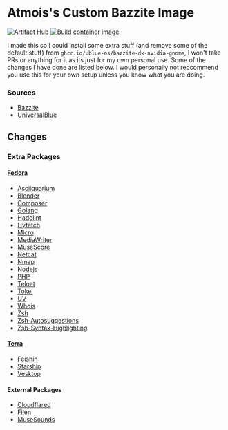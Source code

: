 # Atmois's Custom Bazzite Image
[![Artifact Hub](https://img.shields.io/endpoint?url=https://artifacthub.io/badge/repository/atmo-bazzite)](https://artifacthub.io/packages/search?repo=atmo-bazzite)
[![Build container image](https://github.com/Atmois/atmo-bazzite/actions/workflows/build.yml/badge.svg)](https://github.com/Atmois/atmo-bazzite/actions/workflows/build.yml)


I made this so I could install some extra stuff (and remove some of the default stuff) from `ghcr.io/ublue-os/bazzite-dx-nvidia-gnome`, I won't take PRs or anything for it as its just for my own personal use. Some of the changes I have done are listed below. I would personally not reccommend you use this for your own setup unless you know what you are doing.

### Sources

- [Bazzite](https://bazzite.gg)
- [UniversalBlue](https://universal-blue.org)

## Changes

### Extra Packages
#### [Fedora](https://packages.fedoraproject.org)
- [Asciiquarium](https://robobunny.com/projects/asciiquarium/html/)
- [Blender](https://www.blender.org/)
- [Composer](https://getcomposer.org/)
- [Golang](https://golang.org/)
- [Hadolint](https://github.com/hadolint/hadolint)
- [Hyfetch](https://github.com/hykilpikonna/hyfetch)
- [Micro](https://micro-editor.github.io/)
- [MediaWriter](https://github.com/FedoraQt/MediaWriter)
- [MuseScore](https://musescore.org)
- [Netcat](https://nmap.org)
- [Nmap](https://nmap.org/)
- [Nodejs](https://nodejs.org/)
- [PHP](https://www.php.net/)
- [Telnet](https://www.gnu.org/software/inetutils/)
- [Tokei](https://github.com/XAMPPRocky/tokei)
- [UV](https://github.com/astral-sh/uv)
- [Whois](https://github.com/rfc1036/whois)
- [Zsh](https://www.zsh.org/)
- [Zsh-Autosuggestions](https://github.com/zsh-users/zsh-autosuggestions)
- [Zsh-Syntax-Highlighting](https://github.com/zsh-users/zsh-syntax-highlighting)

#### [Terra](https://terra.fyralabs.com)
- [Feishin](https://github.com/jeffvli/feishin)
- [Starship](https://starship.rs)
- [Vesktop](https://vesktop.vencord.dev)

#### External Packages
- [Cloudflared](https://github.com/cloudflare/cloudflared)
- [Filen](https://filen.io)
- [MuseSounds](https://www.musehub.com/muse-sounds)
